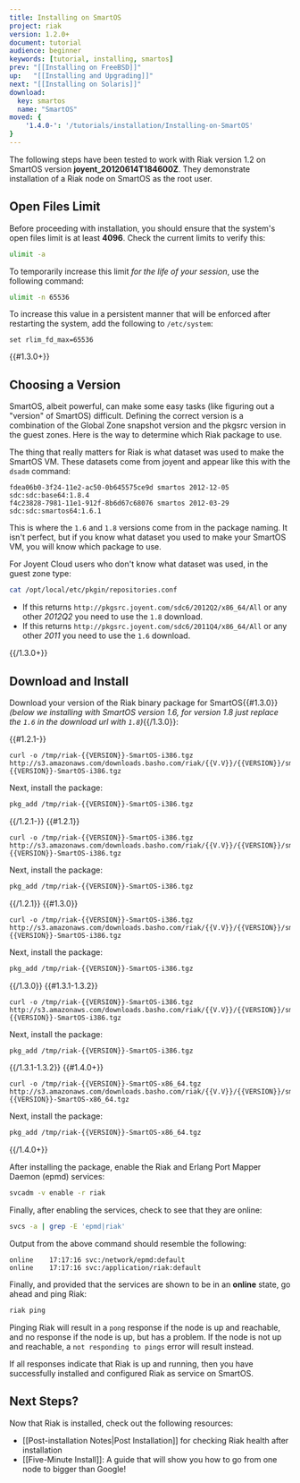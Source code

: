 ```yaml
---
title: Installing on SmartOS
project: riak
version: 1.2.0+
document: tutorial
audience: beginner
keywords: [tutorial, installing, smartos]
prev: "[[Installing on FreeBSD]]"
up:   "[[Installing and Upgrading]]"
next: "[[Installing on Solaris]]"
download:
  key: smartos
  name: "SmartOS"
moved: {
    '1.4.0-': '/tutorials/installation/Installing-on-SmartOS'
}
---
```


The following steps have been tested to work with Riak version 1.2 on SmartOS version <strong>joyent_20120614T184600Z</strong>. They demonstrate installation of a Riak node on SmartOS as the root user.

## Open Files Limit

Before proceeding with installation, you should ensure that the system's open
files limit is at least **4096**. Check the current limits to verify this:

```bash
ulimit -a
```

To temporarily increase this limit *for the life of your session*, use the following command:

```bash
ulimit -n 65536
```

To increase this value in a persistent manner that will be enforced after restarting the system, add the following to `/etc/system`:

```config
set rlim_fd_max=65536
```

{{#1.3.0+}}

## Choosing a Version

SmartOS, albeit powerful, can make some easy tasks (like figuring out a "version" of SmartOS) difficult. Defining the correct version is a combination of the Global Zone snapshot version and the pkgsrc version in the guest zones. Here is the way to determine which Riak package to use.

The thing that really matters for Riak is what dataset was used to make the SmartOS VM. These datasets come from joyent and appear like this with the `dsadm` command:

```
fdea06b0-3f24-11e2-ac50-0b645575ce9d smartos 2012-12-05 sdc:sdc:base64:1.8.4
f4c23828-7981-11e1-912f-8b6d67c68076 smartos 2012-03-29 sdc:sdc:smartos64:1.6.1
```

This is where the `1.6` and `1.8` versions come from in the package naming. It isn't perfect, but if you know what dataset you used to make your SmartOS VM, you will know which package to use.

For Joyent Cloud users who don't know what dataset was used, in the guest zone type:

```bash
cat /opt/local/etc/pkgin/repositories.conf
```

* If this returns `http://pkgsrc.joyent.com/sdc6/2012Q2/x86_64/All` or any other *2012Q2* you need to use the `1.8` download.
* If this returns `http://pkgsrc.joyent.com/sdc6/2011Q4/x86_64/All` or any other *2011* you need to use the `1.6` download.

{{/1.3.0+}}

## Download and Install

Download your version of the Riak binary package for SmartOS{{#1.3.0}} *(below we installing with SmartOS version 1.6, for version 1.8 just replace the `1.6` in the download url with `1.8`)*{{/1.3.0}}:

{{#1.2.1-}}

```curl
curl -o /tmp/riak-{{VERSION}}-SmartOS-i386.tgz http://s3.amazonaws.com/downloads.basho.com/riak/{{V.V}}/{{VERSION}}/smartos/11/riak-{{VERSION}}-SmartOS-i386.tgz
```

Next, install the package:

```bash
pkg_add /tmp/riak-{{VERSION}}-SmartOS-i386.tgz
```

{{/1.2.1-}}
{{#1.2.1}}

```curl
curl -o /tmp/riak-{{VERSION}}-SmartOS-i386.tgz http://s3.amazonaws.com/downloads.basho.com/riak/{{V.V}}/{{VERSION}}/smartos/11/riak-{{VERSION}}-SmartOS-i386.tgz
```

Next, install the package:

```bash
pkg_add /tmp/riak-{{VERSION}}-SmartOS-i386.tgz
```

{{/1.2.1}}
{{#1.3.0}}

```curl
curl -o /tmp/riak-{{VERSION}}-SmartOS-i386.tgz http://s3.amazonaws.com/downloads.basho.com/riak/{{V.V}}/{{VERSION}}/smartos/1.6/riak-{{VERSION}}-SmartOS-i386.tgz
```

Next, install the package:

```bash
pkg_add /tmp/riak-{{VERSION}}-SmartOS-i386.tgz
```

{{/1.3.0}}
{{#1.3.1-1.3.2}}

```curl
curl -o /tmp/riak-{{VERSION}}-SmartOS-i386.tgz http://s3.amazonaws.com/downloads.basho.com/riak/{{V.V}}/{{VERSION}}/smartos/1.8/riak-{{VERSION}}-SmartOS-i386.tgz
```

Next, install the package:

```bash
pkg_add /tmp/riak-{{VERSION}}-SmartOS-i386.tgz
```

{{/1.3.1-1.3.2}}
{{#1.4.0+}}

```curl
curl -o /tmp/riak-{{VERSION}}-SmartOS-x86_64.tgz http://s3.amazonaws.com/downloads.basho.com/riak/{{V.V}}/{{VERSION}}/smartos/1.8/riak-{{VERSION}}-SmartOS-x86_64.tgz
```

Next, install the package:

```bash
pkg_add /tmp/riak-{{VERSION}}-SmartOS-x86_64.tgz
```

{{/1.4.0+}}

After installing the package, enable the Riak and Erlang Port Mapper Daemon (epmd) services:

```bash
svcadm -v enable -r riak
```

Finally, after enabling the services, check to see that they are online:

```bash
svcs -a | grep -E 'epmd|riak'
```

Output from the above command should resemble the following:

```
online    17:17:16 svc:/network/epmd:default
online    17:17:16 svc:/application/riak:default
```

Finally, and provided that the services are shown to be in an **online** state, go ahead and ping Riak:

```bash
riak ping
```

Pinging Riak will result in a `pong` response if the node is up and reachable, and no response if the node is up, but has a problem. If the node is not up and reachable, a `not responding to pings` error will result instead.

If all responses indicate that Riak is up and running, then you have successfully installed and configured Riak as service on SmartOS.

## Next Steps?

Now that Riak is installed, check out the following resources:

-   [[Post-installation Notes|Post Installation]] for checking Riak health after installation
-   [[Five-Minute Install]]: A  guide that will show you how to go from one
    node to bigger than Google!
